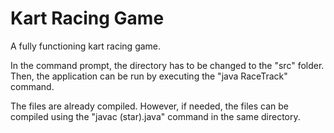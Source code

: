# Kart Racing Game
 A fully functioning kart racing game.
 
In the command prompt, the directory has to be changed to the "src" folder.
Then,  the application can be run by executing the "java RaceTrack" command.

The files are already compiled. However, if needed, the files can be compiled using the "javac (star).java" command in the same directory.
